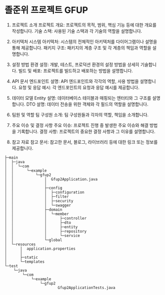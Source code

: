 # 졸준위 프로젝트 GFUP

1. 프로젝트 소개
   프로젝트 개요: 프로젝트의 목적, 범위, 핵심 기능 등에 대한 개요를 작성합니다.
   기술 스택: 사용된 기술 스택과 각 기술의 역할을 설명합니다.

2. 아키텍처
   시스템 아키텍처: 시스템의 전체적인 아키텍처를 다이어그램이나 설명을 통해 제공합니다.
   패키지 구조: 패키지의 계층 구조 및 각 계층의 책임과 역할을 설명합니다.

3. 설정 방법
   환경 설정: 개발, 테스트, 프로덕션 환경의 설정 방법을 상세히 기술합니다.
   빌드 및 배포: 프로젝트를 빌드하고 배포하는 방법을 설명합니다.

4. API 문서
   엔드포인트 설명: API 엔드포인트와 각각의 역할, 사용 방법을 설명합니다.
   요청 및 응답 예시: 각 엔드포인트의 요청과 응답 예시를 제공합니다.

5. 데이터 모델
   Entity 설명: 데이터베이스 테이블과 매핑되는 엔터티와 그 구조를 설명합니다.
   DTO 설명: 데이터 전송을 위한 객체와 각 필드의 역할을 설명합니다.

6. 팀원 및 역할
   팀 구성원 소개: 팀 구성원들과 각자의 역할, 책임을 소개합니다.

7. 주요 이슈 및 결정 사항
   주요 이슈: 프로젝트 진행 중 발생한 주요 이슈와 해결 방법을 기록합니다.
   결정 사항: 프로젝트의 중요한 결정 사항과 그 이유를 설명합니다.

8. 참고 자료
   참고 문서: 참고한 문서, 블로그, 라이브러리 등에 대한 링크 또는 정보를 제공합니다.

```
├─main
│  ├─java
│  │  └─com
│  │      └─example
│  │          └─gfup2
│  │              │  Gfup2Application.java
│  │              │  
│  │              ├─config
│  │              │  ├─configuration
│  │              │  ├─filter
│  │              │  ├─security
│  │              │  └─swagger
│  │              ├─domain
│  │              │  └─member
│  │              │      ├─controller
│  │              │      ├─dto
│  │              │      ├─entity
│  │              │      ├─repository
│  │              │      └─service
│  │              └─global
│  └─resources
│      │  application.properties
│      │
│      ├─static
│      └─templates
└─test
    └─java
        └─com
            └─example
                └─gfup2
                        Gfup2ApplicationTests.java
```